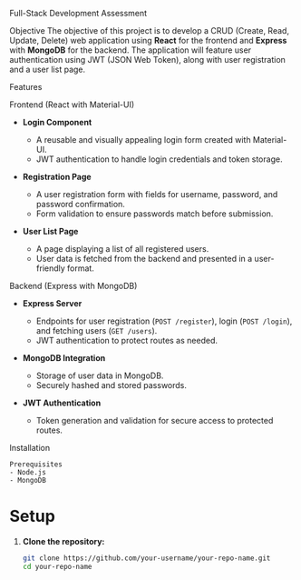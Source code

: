  Full-Stack Development Assessment

Objective
The objective of this project is to develop a CRUD (Create, Read, Update, Delete) web application using **React** for the frontend and **Express** with **MongoDB** for the backend. The application will feature user authentication using JWT (JSON Web Token), along with user registration and a user list page.

 Features

 Frontend (React with Material-UI)
- **Login Component**
  - A reusable and visually appealing login form created with Material-UI.
  - JWT authentication to handle login credentials and token storage.

- **Registration Page**
  - A user registration form with fields for username, password, and password confirmation.
  - Form validation to ensure passwords match before submission.

- **User List Page**
  - A page displaying a list of all registered users.
  - User data is fetched from the backend and presented in a user-friendly format.

 Backend (Express with MongoDB)
- **Express Server**
  - Endpoints for user registration (`POST /register`), login (`POST /login`), and fetching users (`GET /users`).
  - JWT authentication to protect routes as needed.

- **MongoDB Integration**
  - Storage of user data in MongoDB.
  - Securely hashed and stored passwords.

- **JWT Authentication**
  - Token generation and validation for secure access to protected routes.

 Installation

    Prerequisites
    - Node.js
    - MongoDB

# Setup

1. **Clone the repository:**
   ```bash
   git clone https://github.com/your-username/your-repo-name.git
   cd your-repo-name
